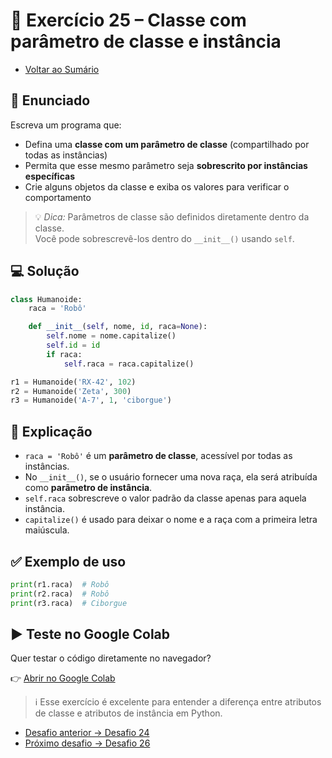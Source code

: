 # 🐍 Exercício 25 – Classe com parâmetro de classe e instância

- [Voltar ao Sumário](../SUMARIO.md)  

## 🧩 Enunciado

Escreva um programa que:

- Defina uma **classe com um parâmetro de classe** (compartilhado por todas as instâncias)  
- Permita que esse mesmo parâmetro seja **sobrescrito por instâncias específicas**  
- Crie alguns objetos da classe e exiba os valores para verificar o comportamento

> 💡 *Dica:* Parâmetros de classe são definidos diretamente dentro da classe.  
Você pode sobrescrevê-los dentro do `__init__()` usando `self`.

## 💻 Solução

```python
class Humanoide:
    raca = 'Robô'

    def __init__(self, nome, id, raca=None):
        self.nome = nome.capitalize()
        self.id = id
        if raca:
            self.raca = raca.capitalize()

r1 = Humanoide('RX-42', 102)
r2 = Humanoide('Zeta', 300)
r3 = Humanoide('A-7', 1, 'ciborgue')
```

## 🧠 Explicação

- `raca = 'Robô'` é um **parâmetro de classe**, acessível por todas as instâncias.
- No `__init__()`, se o usuário fornecer uma nova raça, ela será atribuída como **parâmetro de instância**.
- `self.raca` sobrescreve o valor padrão da classe apenas para aquela instância.
- `capitalize()` é usado para deixar o nome e a raça com a primeira letra maiúscula.

## ✅ Exemplo de uso

```python
print(r1.raca)  # Robô
print(r2.raca)  # Robô
print(r3.raca)  # Ciborgue
```

## ▶️ Teste no Google Colab

Quer testar o código diretamente no navegador?

👉 [Abrir no Google Colab](https://colab.research.google.com/drive/1UVD6rN83eSTL9m_rWjhwT2G1A_PSo9_3?usp=sharing)

> ℹ️ Esse exercício é excelente para entender a diferença entre atributos de classe e atributos de instância em Python.

- [Desafio anterior → Desafio 24](./desafio_24.md)  
- [Próximo desafio → Desafio 26](./desafio_26.md)